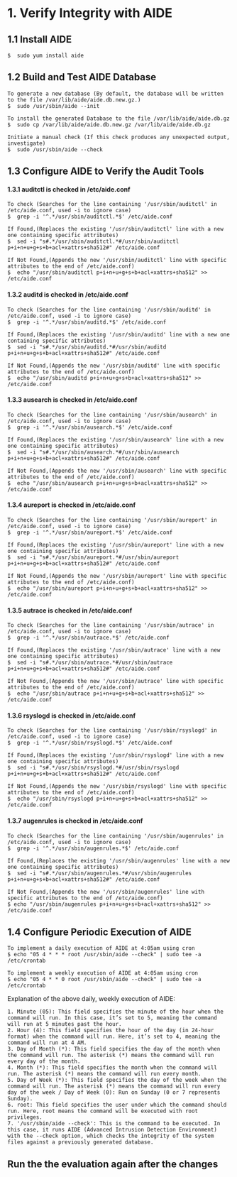 # 1. Verify Integrity with AIDE

## 1.1 Install AIDE
	$  sudo yum install aide

## 1.2 Build and Test AIDE Database
	To generate a new database (By default, the database will be written to the file /var/lib/aide/aide.db.new.gz.)
	$  sudo /usr/sbin/aide --init

	To install the generated Database to the file /var/lib/aide/aide.db.gz
	$  sudo cp /var/lib/aide/aide.db.new.gz /var/lib/aide/aide.db.gz

	Initiate a manual check (If this check produces any unexpected output, investigate)
	$  sudo /usr/sbin/aide --check

## 1.3 Configure AIDE to Verify the Audit Tools
#### 1.3.1 auditctl is checked in /etc/aide.conf
  	To check (Searches for the line containing '/usr/sbin/auditctl' in /etc/aide.conf, used -i to ignore case)
   	$  grep -i '^.*/usr/sbin/auditctl.*$' /etc/aide.conf

  	If Found,(Replaces the existing '/usr/sbin/auditctl' line with a new one containing specific attributes)
   	$  sed -i "s#.*/usr/sbin/auditctl.*#/usr/sbin/auditctl p+i+n+u+g+s+b+acl+xattrs+sha512#" /etc/aide.conf

  	If Not Found,(Appends the new '/usr/sbin/auditctl' line with specific attributes to the end of /etc/aide.conf)
   	$  echo "/usr/sbin/auditctl p+i+n+u+g+s+b+acl+xattrs+sha512" >> /etc/aide.conf

#### 1.3.2 auditd is checked in /etc/aide.conf
  	To check (Searches for the line containing '/usr/sbin/auditd' in /etc/aide.conf, used -i to ignore case)
   	$  grep -i '^.*/usr/sbin/auditd.*$' /etc/aide.conf

  	If Found,(Replaces the existing '/usr/sbin/auditd' line with a new one containing specific attributes)
   	$  sed -i "s#.*/usr/sbin/auditd.*#/usr/sbin/auditd p+i+n+u+g+s+b+acl+xattrs+sha512#" /etc/aide.conf

  	If Not Found,(Appends the new '/usr/sbin/auditd' line with specific attributes to the end of /etc/aide.conf)
   	$  echo "/usr/sbin/auditd p+i+n+u+g+s+b+acl+xattrs+sha512" >> /etc/aide.conf

#### 1.3.3 ausearch is checked in /etc/aide.conf
  	To check (Searches for the line containing '/usr/sbin/ausearch' in /etc/aide.conf, used -i to ignore case)
   	$  grep -i '^.*/usr/sbin/ausearch.*$' /etc/aide.conf

  	If Found,(Replaces the existing '/usr/sbin/ausearch' line with a new one containing specific attributes)
   	$  sed -i "s#.*/usr/sbin/ausearch.*#/usr/sbin/ausearch p+i+n+u+g+s+b+acl+xattrs+sha512#" /etc/aide.conf

  	If Not Found,(Appends the new '/usr/sbin/ausearch' line with specific attributes to the end of /etc/aide.conf)
   	$  echo "/usr/sbin/ausearch p+i+n+u+g+s+b+acl+xattrs+sha512" >> /etc/aide.conf

#### 1.3.4 aureport is checked in /etc/aide.conf
  	To check (Searches for the line containing '/usr/sbin/aureport' in /etc/aide.conf, used -i to ignore case)
   	$  grep -i '^.*/usr/sbin/aureport.*$' /etc/aide.conf

  	If Found,(Replaces the existing '/usr/sbin/aureport' line with a new one containing specific attributes)
   	$  sed -i "s#.*/usr/sbin/aureport.*#/usr/sbin/aureport p+i+n+u+g+s+b+acl+xattrs+sha512#" /etc/aide.conf

  	If Not Found,(Appends the new '/usr/sbin/aureport' line with specific attributes to the end of /etc/aide.conf)
   	$  echo "/usr/sbin/aureport p+i+n+u+g+s+b+acl+xattrs+sha512" >> /etc/aide.conf

#### 1.3.5 autrace is checked in /etc/aide.conf
  	To check (Searches for the line containing '/usr/sbin/autrace' in /etc/aide.conf, used -i to ignore case)
   	$  grep -i '^.*/usr/sbin/autrace.*$' /etc/aide.conf

  	If Found,(Replaces the existing '/usr/sbin/autrace' line with a new one containing specific attributes)
   	$  sed -i "s#.*/usr/sbin/autrace.*#/usr/sbin/autrace p+i+n+u+g+s+b+acl+xattrs+sha512#" /etc/aide.conf

  	If Not Found,(Appends the new '/usr/sbin/autrace' line with specific attributes to the end of /etc/aide.conf)
   	$  echo "/usr/sbin/autrace p+i+n+u+g+s+b+acl+xattrs+sha512" >> /etc/aide.conf

#### 1.3.6 rsyslogd is checked in /etc/aide.conf
  	To check (Searches for the line containing '/usr/sbin/rsyslogd' in /etc/aide.conf, used -i to ignore case)
   	$  grep -i '^.*/usr/sbin/rsyslogd.*$' /etc/aide.conf

  	If Found,(Replaces the existing '/usr/sbin/rsyslogd' line with a new one containing specific attributes)
   	$  sed -i "s#.*/usr/sbin/rsyslogd.*#/usr/sbin/rsyslogd p+i+n+u+g+s+b+acl+xattrs+sha512#" /etc/aide.conf

  	If Not Found,(Appends the new '/usr/sbin/rsyslogd' line with specific attributes to the end of /etc/aide.conf)
   	$  echo "/usr/sbin/rsyslogd p+i+n+u+g+s+b+acl+xattrs+sha512" >> /etc/aide.conf

#### 1.3.7 augenrules is checked in /etc/aide.conf
  	To check (Searches for the line containing '/usr/sbin/augenrules' in /etc/aide.conf, used -i to ignore case)
   	$  grep -i '^.*/usr/sbin/augenrules.*$' /etc/aide.conf

  	If Found,(Replaces the existing '/usr/sbin/augenrules' line with a new one containing specific attributes)
   	$  sed -i "s#.*/usr/sbin/augenrules.*#/usr/sbin/augenrules p+i+n+u+g+s+b+acl+xattrs+sha512#" /etc/aide.conf

  	If Not Found,(Appends the new '/usr/sbin/augenrules' line with specific attributes to the end of /etc/aide.conf)
   	$ echo "/usr/sbin/augenrules p+i+n+u+g+s+b+acl+xattrs+sha512" >> /etc/aide.conf

## 1.4 Configure Periodic Execution of AIDE
	To implement a daily execution of AIDE at 4:05am using cron
 	$ echo "05 4 * * * root /usr/sbin/aide --check" | sudo tee -a /etc/crontab

  	To implement a weekly execution of AIDE at 4:05am using cron
	$ echo "05 4 * * 0 root /usr/sbin/aide --check" | sudo tee -a /etc/crontab

 Explanation of the above daily, weekly execution of AIDE:

	1. Minute (05): This field specifies the minute of the hour when the command will run. In this case, it’s set to 5, meaning the command will run at 5 minutes past the hour.
	2. Hour (4): This field specifies the hour of the day (in 24-hour format) when the command will run. Here, it’s set to 4, meaning the command will run at 4 AM.
	3. Day of Month (*): This field specifies the day of the month when the command will run. The asterisk (*) means the command will run every day of the month.
	4. Month (*): This field specifies the month when the command will run. The asterisk (*) means the command will run every month.
	5. Day of Week (*): This field specifies the day of the week when the command will run. The asterisk (*) means the command will run every day of the week / Day of Week (0): Run on Sunday (0 or 7 represents Sunday).
	6. root: This field specifies the user under which the command should run. Here, root means the command will be executed with root privileges.
	7. '/usr/sbin/aide --check': This is the command to be executed. In this case, it runs AIDE (Advanced Intrusion Detection Environment) with the --check option, which checks the integrity of the system files against a previously generated database.

## Run the the evaluation again after the changes
	

